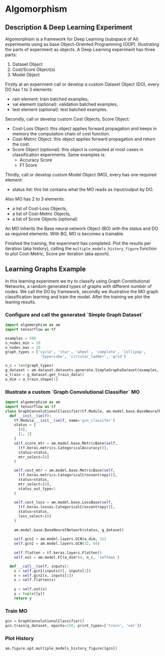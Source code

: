 # Algomorphism

## Description & Deep Learning Experiment
Algomorphism is a framework for Deep Learning (subspace of AI) experiments using as base Object-Oriented Programming (OOP). Illustrating the parts of experiment as objects. A Deep Learning experiment has three parts:
1. Dataset Object
2. Cost/Score Object(s)
3. Model Object

Firstly at an experiment call or develop a custom Dataset Object (DO), every DO has 1 to 3 elements:
- rain element: train batched examples,
- val element (optional): validation batched examples,
- test element (optional): test batched examples.

Secondly, call or develop custom Cost Objects, Score Object:
- Cost-Loss Object: this object applies forward propagation and keeps in memory the computation chain of cost function.
- Cost-Metric Object: this object applies forward propagation and return the cost.
- Score Object (optional): this object is computed at most cases in classification experiments. Same examples is:
  - Accuracy Score
  - F1 Score

Thirdly, call or develop custom Model Object (MO), every has one required element:
- status list: this list contains what the MO reads as input/output by DO.

Also MO has 2 to 3 elements:
- a list of Cost-Loss Objects,
- a list of Cost-Metric Objects,
- a list of Score Objects (optional)

An MO Inherits the Base neural network Object (BO) with the status and DO as required elements. With BO, MO is becomes a trainable.

Finished the training, the experiment has completed. Plot the results per iteration (aka history), calling the `multiple_models_history_figure` function to plot Cost-Metric, Score per iteration (aka epoch).


## Learning Graphs Example
In this learning experiment we try to classify using Graph Constitutional Networks, a random generated types of graphs with different number of nodes. We call the DO by framework, secondly we illustrative the MO graph classification learning and train the model. After the training we plot the leaning results.

### Configure and call the generated \`Simple Graph Dataset\`

```python
import algomorphism as am
import tensorflow as tf

examples = 500
n_nodes_min = 10
n_nodes_max = 20
graph_types = ['cycle', 'star', 'wheel', 'complete', 'lollipop',
                'hypercube', 'circular_ladder', 'grid']

n_c = len(graph_types)
g_dataset = am.dataset.datasets.generate.SimpleGraphsDataset(examples, n_nodes_min, n_nodes_max, graph_types)
a_train = g_dataset.get_train_data()
a_dim = a_train.shape[1]
```

### Illustrate a custom \`Graph Convolutional Classifier\` MO
```python
import algomorphism as am
import tensorflow as tf
class GraphConvolutionalClassifier(tf.Module, am.model.base.BaseNeuralNetwork):
  def __init__(self):
    tf.Module.__init__(self, name='gcn_classifer')
    status = [
      [0],
      [1, 2]
    ]
    self.score_mtr = am.model.base.MetricBase(self,
      [tf.keras.metrics.CategoricalAccuracy()],
      status=status,
      mtr_select=[0]
    )

    self.cost_mtr = am.model.base.MetricBase(self,
      [tf.keras.metrics.CategoricalCrossentropy()],
      status=status,
      mtr_select=[0],
      status_out_type=1
    )
    
    self.cost_loss = am.model.base.LossBase(self,
      [tf.keras.losses.CategoricalCrossentropy()],
      status=status,
      loss_select=[0]
    )
    
    am.model.base.BaseNeuralNetwork(status, g_dataset)
    
    self.gcn1 = am.model.layers.GCN(a_dim, 32)
    self.gcn2 = am.model.layers.GCN(32, 64)
    
    self.flatten = tf.keras.layers.Flatten()
    self.out = am.model.FC(a_dim*64, n_c, 'softmax')

  def __call__(self, inputs):
    x = self.gcn1(inputs[0], inputs[1])
    x = self.gcn2(x, inputs[1])
    x = self.flatten(x)
    
    y = self.out(x)
    y = tuple([y])
    return y
```

### Train MO
```python
gcn = GraphConvolutionalClassifier()
gcn.train(g_dataset, epochs=150, print_types=['train', 'val'])
```

### Plot History
```python
am.figure.opt.multiple_models_history_figure([gcn])
```